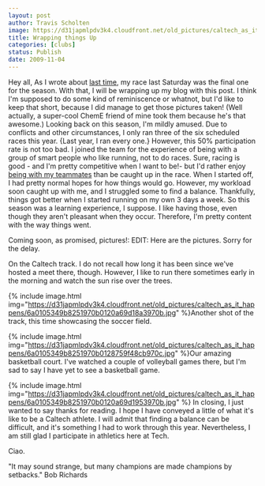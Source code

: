 ```yaml
---
layout: post
author: Travis Scholten
image: https://d31japmlpdv3k4.cloudfront.net/old_pictures/caltech_as_it_happens/6a0105349b8251970b0128759f472c970c.jpg
title: Wrapping things Up
categories: [clubs]
status: Publish
date: 2009-11-04
---
```


Hey all,
As I wrote about <a href="https://caltech.typepad.com/caltech_as_it_happens/2009/10/being-on-the-team.html">last time</a>, my race last Saturday was the final one for the season. With that, I will be wrapping up my blog with this post. I think I'm supposed to do some kind of reminiscence or whatnot, but I'd like to keep that short, because I did manage to get those pictures taken! (Well actually, a super-cool ChemE friend of mine took them because he's that awesome.)
Looking back on this season, I'm mildly amused. Due to conflicts and other circumstances, I only ran three of the six scheduled races this year. {Last year, I ran every one.} However, this 50% participation rate is not too bad. I joined the team for the experience of being with a group of smart people who like running, not to do races. Sure, racing is good - and I'm pretty competitive when I want to be!- but I'd rather enjoy <a href="https://caltech.typepad.com/caltech_as_it_happens/2009/10/being-on-the-team.html" target="_blank">being with my teammates</a> than be caught up in the race. 
When I started off, I had pretty normal hopes for how things would go. However, my workload soon caught up with me, and I struggled some to find a balance. Thankfully, things got better when I started running on my own 3 days a week. So this season was a learning experience, I suppose. I like having those, even though they aren't pleasant when they occur. Therefore, I'm pretty content with the way things went.

Coming soon, as promised, pictures!:
EDIT: Here are the pictures. Sorry for the delay.

On the Caltech track. I do not recall how long it has been since we've hosted a meet there, though. However, I like to run there sometimes early in the morning and watch the sun rise over the trees.


{% include image.html img="https://d31japmlpdv3k4.cloudfront.net/old_pictures/caltech_as_it_happens/6a0105349b8251970b0120a69d18a3970b.jpg" %}Another shot of the track, this time showcasing the soccer field.


{% include image.html img="https://d31japmlpdv3k4.cloudfront.net/old_pictures/caltech_as_it_happens/6a0105349b8251970b0128759f48cb970c.jpg" %}Our amazing basketball court. I've watched a couple of volleyball games there, but I'm sad to say I have yet to see a basketball game.


{% include image.html img="https://d31japmlpdv3k4.cloudfront.net/old_pictures/caltech_as_it_happens/6a0105349b8251970b0120a69d1953970b.jpg" %}
In closing, I just wanted to say thanks for reading. I hope I have conveyed a little of what it's like to be a Caltech athlete. I will admit that finding a balance can be difficult, and it's something I had to work through this year. Nevertheless, I am still glad I participate in athletics here at Tech.

Ciao.

"It may sound strange, but many champions are made champions by setbacks." Bob Richards
